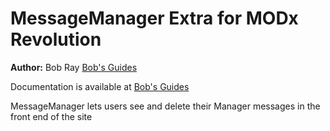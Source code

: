 MessageManager Extra for MODx Revolution
=======================================


**Author:** Bob Ray [Bob's Guides](http://bobsguides.com)

Documentation is available at [Bob's Guides](http://bobsguides.com/messagemanager-tutorial.html)

MessageManager lets users see and delete their Manager messages in the front end of the site
